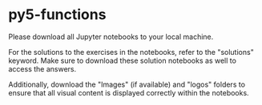 # py5-functions

Please download all Jupyter notebooks to your local machine.

For the solutions to the exercises in the notebooks, refer to the "solutions" keyword. Make sure to download these solution notebooks as well to access the answers.

Additionally, download the "Images" (if available) and "logos" folders to ensure that all visual content is displayed correctly within the notebooks.